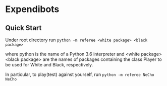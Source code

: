 # Expendibots

## Quick Start

Under root directory run `python -m referee <white package> <black package>`

where python is the name of a Python 3.6 interpreter and \<white package> \<black package> are the names of packages containing the class Player to be used for White and Black, respectively.

In particular, to play(test) against yourself, run `python -m referee NeCho NeCho`

